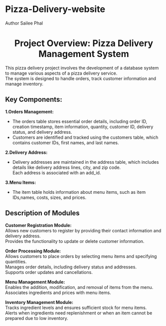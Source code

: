 # Pizza-Delivery-website
Author Sailee Phal
<!DOCTYPE html>
<html>
<body>

<p><h1><center><b>Project Overview: Pizza Delivery Management System</b><center></h1>
This pizza delivery project involves the development of a database system to manage various aspects of a pizza delivery service. <br>
The system is designed to handle orders, track customer information and manage inventory.<br>
</p>
<p>
   <h2>Key Components:</h2>
    <b>1.Orders Management:</b>
    <ul>
        <li>
        The orders table stores essential order details, including order ID, creation 
        timestamp, item information, quantity, customer ID, delivery status, and 
        delivery address.<br>
        </li>
        <li>
        Customers are identified and tracked using the customers table, which 
        contains customer IDs, first names, and last names.<br>
        </li>
    </ul>
    <b>2.Delivery Address:</b>
    <ul>
    <li>     
	    Delivery addresses are maintained in the address table, which includes 
        details like delivery address lines, city, and zip code.<br>
        Each address is associated with an add_id.
    </li>
    </ul>
    <b>3.Menu Items:</b>
     <ul>
        <li>The item table holds information about menu items, such as item IDs,names,  
          costs, sizes, and prices.
        </li>
     </ul>
</p>

<p>
<h2>Description of  Modules</h2>
</p>
<b>Customer Registration Module:</b><br>
Allows new customers to register by providing their contact information and delivery address.<br>
Provides the functionality to update or delete customer information.<br>
</p>
<p>
<b>Order Processing Module:</b><br>
Allows customers to place orders by selecting menu items and specifying quantities.<br>
Manages order details, including delivery status and addresses.<br>
Supports order updates and cancellations.<br>
</p>
<p>
    <b>Menu Management Module:</b><br>
    Enables the addition, modification, and removal of items from the menu.<br>
    Associates ingredients and prices with menu items.<br>
</p>
<p>
    <b>Inventory Management Module:</b> <br>
    Tracks ingredient levels and ensures sufficient stock for menu items.<br>
    Alerts when ingredients need replenishment or when an item cannot be prepared due to low inventory.<br>
</p>
</p>
</body>
</html>
